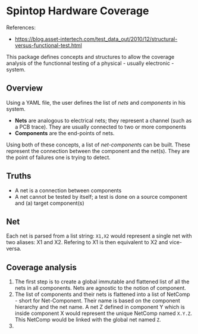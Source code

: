 # Spintop Hardware Coverage

References:

- https://blog.asset-intertech.com/test_data_out/2010/12/structural-versus-functional-test.html

This package defines concepts and structures to allow the coverage analysis of the functionnal testing of a physical - usually electronic - system.

## Overview

Using a YAML file, the user defines the list of *nets* and *components* in his system.

- **Nets** are analogous to electrical nets; they represent a channel (such as a PCB trace). They are usually connected to two or more components
- **Components** are the end-points of nets.

Using both of these concepts, a list of *net-component*s can be built. These represent the connection between the component and the net(s). They are the point of failures one is trying to detect.

## Truths

- A net is a connection between components
- A net cannot be tested by itself; a test is done on a source component and (a) target component(s)

## Net

Each net is parsed from a list string: `X1,X2` would represent a single net with two aliases: X1 and X2. Refering to X1 is then equivalent to X2 and vice-versa.

## Coverage analysis

1. The first step is to create a global immutable and flattened list of all the nets in all components. Nets are agnostic to the notion of component.
2. The list of components and their nets is flattened into a list of NetComp - short for Net-Component. Their name is based on the component hierarchy and the net name. A net Z defined in component Y which is inside component X would represent the unique NetComp named `X.Y.Z`. This NetComp would be linked with the global net named `Z`.
3. 

